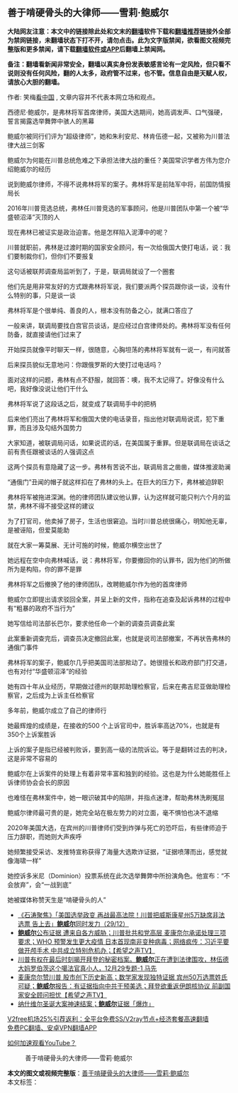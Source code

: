  <h2>善于啃硬骨头的大律师——雪莉·鲍威尔</h2> <p class="notice"><b>大陆网友注意：本文中的链接除此处和文末的<a href="https://github.com/bannedbook/fanqiang" >翻墙</a>软件下载和<a href="https://github.com/killgcd/justmysocks/blob/master/README.md">翻墙推荐</a>链接外全部为禁网链接，未翻墙状态下打不开，请勿点击。此为文字版禁闻，欲看图文视频完整版和更多禁闻，请下载<a href="https://github.com/bannedbook/fanqiang">翻墙软件或APP</a>后翻墙上禁闻网。</p><p>备注：翻墙看新闻非常安全，翻墙以真实身份发表敏感言论有一定风险，但只看不说则没有任何风险，翻的人太多，政府管不过来，也不管。信息自由是天赋人权，请放心大胆的翻墙。</b></p>  <div class="entry"> <p>作者: 笑梅<span class='wp_keywordlink_affiliate'><a href="https://www.secretchina.com/" title="看中国" target="_blank">看中国</a></span> , 文章内容并不代表本网立场和观点。</p> <figure></figure> <p>西德尼·鲍威尔，是弗林将军首席律师，美国大选期间，她高调发声、口气强硬，誓言揭露选举舞弊中骇人的黑幕</p> <p>鲍威尔被同行们评为“超级律师”，她和朱利安尼、林肯伍德一起，又被称为川普法律大战三剑客</p> <p>鲍威尔为何能在川普总统危难之下承担法律大战的重任？美国常识学者方伟为您介绍鲍威尔的经历</p> <p>说到鲍威尔律师，不得不说弗林将军的案子。弗林将军是前陆军中将，前国防情报局长</p> <p>2016年川普竞选总统，弗林任川普竞选的军事顾问，他是川普团队中第一个被“华盛顿沼泽”灭顶的人</p> <p>现在弗林已被证实是政治迫害。他是怎样陷入泥潭中的呢？</p> <p>川普就职前，弗林是过渡时期的国家安全顾问，有一次给俄国大使打电话，说：我们要制裁你们，但你们不要报复</p> <p>这句话被联邦调查局监听到了，于是，联调局就设了一个圈套</p> <p>他们先是用非常友好的方式跟弗林将军说，我们要派两个探员跟你谈一谈，没有什么特别的事，只是谈一谈</p>  <p>弗林将军是个很单纯、善良的人，根本没有防备之心，就满口答应了</p> <p>一般来讲，联调局要找白宫官员谈话，是应经过白宫律师处的。弗林将军没有任何防备，就直接请他们过来了</p> <p>开始探员就像平时聊天一样，很随意，心胸坦荡的弗林将军就有一说一，有问就答</p> <p>后来探员貌似无意地问：你跟俄罗斯的大使打过电话吗？</p> <p>面对这样的问题，弗林有点不舒服，就回答：噢，我不太记得了。好像没有什么吧，我好像没说让他们干什么</p> <p>弗林将军说了这段话之后，就变成了联调局手中的把柄</p> <p>后来他们亮出了弗林将军和俄国大使的电话录音，指出他对联调局说谎，犯下重罪，而且涉及勾结外国势力</p> <p>大家知道，被联调局问话，如果说谎的话，在美国属于重罪。但是联调局在谈话之前有责任跟被谈话的人强调这点</p> <p>这两个探员有意隐藏了这一步。弗林有苦说不出，联调局言之凿凿，媒体推波助澜</p> <p>“通俄门”丑闻的帽子就这样扣在了弗林的头上。在巨大的压力下，弗林被迫辞职</p>  <p>弗林将军被拖进深渊。他的律师团队建议他认罪，认为这样就可能只判六个月的监禁，弗林不得不接受这样的建议</p> <p>为了打官司，他卖掉了房子，生活也很窘迫。当时川普总统很痛心，明知他无辜，是被诬陷，但爱莫能助</p> <p>就在大家一筹莫展、无计可施的时候，鲍威尔横空出世了</p> <p>她远程在空中向弗林喊话，说：弗林将军，你要撤回你的认罪书，因为他们的所做所为是构陷，你的罪不是罪</p> <p>弗林将军之后撤换了他的律师团队，改聘鲍威尔作为他的首席律师</p> <p>鲍威尔立即提出请求驳回全案，并呈上新的文件，指称在追查及起诉弗林的过程中有“粗暴的政府不当行为”</p> <p>她写信给司法部长巴尔，要求他任命一个新的调查员调查此案</p> <p>此案重新调查完后，调查员决定撤回此案，也就是说司法部撤案，不再状告弗林的通俄门事件</p> <p>弗林将军的案子，鲍威尔几乎把美国司法部揿动了。她很擅长和政府部门打交道，也有对付“华盛顿沼泽”的经验</p> <p>她有四十年从业经历，早期做过德州的联邦助理检察官，后来在弗吉尼亚做助理检察官，之后成为上诉主任检察官</p>  <p>多年前，鲍威尔成立了自己的律师行</p> <p>她最辉煌的成绩是，在接收的500 个上诉官司中，胜诉率高达70%，也就是有350个上诉案胜诉</p> <p>上诉的案子是指已经被判败诉，要到高一级的法院诉讼。等于是翻转过去的判决，这是非常不容易的</p> <p>鲍威尔在上诉案件的处理上有着非常丰富和独到的经验。这也是为什么她能胜任上诉律师协会会长的原因</p> <p>也难怪在弗林案件中，她一眼识破其中的陷阱，并指点迷津，帮助弗林洗刷冤屈</p> <p>鲍威尔律师最可贵的是，她完全站在极左势力的对立面，毫不惧怕也决不退缩</p> <p>2020年美国大选，在宾州的川普律师们受到炸弹与死亡的恐吓后，有些律师迫于压力辞职，而她则大声疾呼</p> <p>她频繁接受采访、发推特宣称获得了海量大选欺诈证据，“证据喷薄而出，感觉就像海啸一样”</p> <p>她控诉多米尼（Dominion）投票系统在此次选举舞弊中所扮演角色。他宣布：“不会放弃”，会“一战到底”</p> <p>她被媒体称赞天生是“啃硬骨头的人”</p>  <ul class='op-related-articles' title='相关阅读'> <li><a href='https://www.bannedbook.org/bnews/bannedvideo/20201230/1457694.html' target='_blank'>《石涛聚焦》「美国选举政变 再战最高法院！川普把威斯康星州5万缺席非法选票 告上去」<b>鲍威尔</b>同时发力（29/12）</a></li> <li><a href='https://www.bannedbook.org/bnews/cbnews/20201230/1457688.html' target='_blank'><b>鲍威尔</b>公布证据 遭来自各方威胁；川普批共和党高层 麦康奈尔承诺处理三项要求；WHO 预警发生更大疫情 日本首现南非变种病毒；网络疯传：习近平要做开颅手术 中共成立特别危机办；【希望之声TV】</a></li> <li><a href='https://www.bannedbook.org/bnews/bannedvideo/20201230/1457494.html' target='_blank'>川普有权在最后时刻揭开拜登的秘密档案。<b>鲍威尔</b>正在遭到法律围攻，林伍德大妈罗伯茨这个噶法官真小人，12月29专题-1 马先</a></li> <li><a href='https://www.bannedbook.org/bnews/cbnews/20201229/1457006.html' target='_blank'>麦康奈尔赞川普 股市创下历史新高；数学家发现独特证据 宾州50万选票姓氏可疑；<b>鲍威尔</b>报告：有证据指向中共干预美选；拜登欲重返伊朗核协议 前副国家安全顾问担忧【希望之声TV】</a></li> <li><a href='https://www.bannedbook.org/bnews/taiwannews/20201229/1456889.html' target='_blank'>纳什维尔圣诞大案神速结案；<b>鲍威尔</b>证据「爆炸」</a></li> </ul> <p class="texttj"> <a href="https://www.bannedbook.org/forum23/topic22702.html" target="_blank">V2free机场25%引荐返利：全平台免费SS/V2ray节点+经济套餐高速翻墙</a><br/> <a href="https://github.com/bannedbook/fanqiang/wiki/%E7%A6%81%E9%97%BB%E7%BD%91%E5%AE%89%E5%8D%93%E7%BF%BB%E5%A2%99%E6%96%B0%E9%97%BBAPP" target="_blank">免费PC翻墙、安卓VPN翻墙APP</a></p><p><a href='https://www.bannedbook.org/bnews/topimagenews/20180409/925596.html' target='_blank'>如何加速观看YouTube？ </a></p> <figure class='op-interactive'><figcaption>善于啃硬骨头的大律师——雪莉·鲍威尔</figcaption></figure> </p><a name='sharetosocial'></a>       <div><b>本文的图文或视频完整版</b>：<a href='https://www.bannedbook.org/bnews/comments/20201230/1457740.html'>善于啃硬骨头的大律师——雪莉·鲍威尔</a></div>  </div><!--END ENTRY--> <div class="postfooter"> <div>本文标签：</div>  </div><!--END POSTFOOTER--> 
